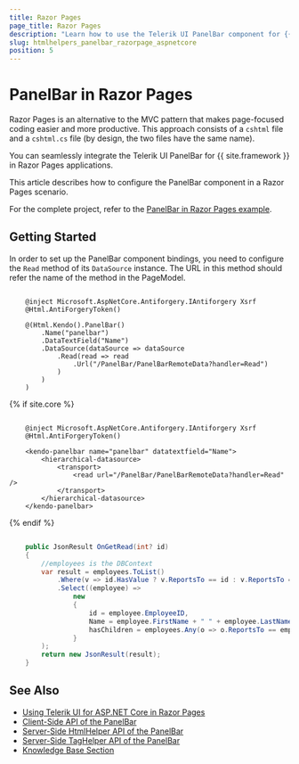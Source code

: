 ```yaml
---
title: Razor Pages
page_title: Razor Pages
description: "Learn how to use the Telerik UI PanelBar component for {{ site.framework }} in a Razor Pages application with an example on how to configure its remote binding DataSource."
slug: htmlhelpers_panelbar_razorpage_aspnetcore
position: 5
---
```


# PanelBar in Razor Pages

Razor Pages is an alternative to the MVC pattern that makes page-focused coding easier and more productive. This approach consists of a `cshtml` file and a `cshtml.cs` file (by design, the two files have the same name). 

You can seamlessly integrate the Telerik UI PanelBar for {{ site.framework }} in Razor Pages applications.

This article describes how to configure the PanelBar component in a Razor Pages scenario.

For the complete project, refer to the [PanelBar in Razor Pages example](https://github.com/telerik/ui-for-aspnet-core-examples/blob/master/Telerik.Examples.RazorPages/Telerik.Examples.RazorPages/Pages/PanelBar/PanelBarRemoteDate.cshtml).

## Getting Started

In order to set up the PanelBar component bindings, you need to configure the `Read` method of its `DataSource` instance. The URL in this method should refer the name of the method in the PageModel.

```HtmlHelper
     
    @inject Microsoft.AspNetCore.Antiforgery.IAntiforgery Xsrf
	@Html.AntiForgeryToken()
	
	@(Html.Kendo().PanelBar()
        .Name("panelbar")
        .DataTextField("Name")
        .DataSource(dataSource => dataSource
            .Read(read => read
                .Url("/PanelBar/PanelBarRemoteData?handler=Read")
            )
        )
	)	
```
{% if site.core %}
```TagHelper
    
    @inject Microsoft.AspNetCore.Antiforgery.IAntiforgery Xsrf
	@Html.AntiForgeryToken()
    
    <kendo-panelbar name="panelbar" datatextfield="Name">
        <hierarchical-datasource>
            <transport>
                <read url="/PanelBar/PanelBarRemoteData?handler=Read" />
            </transport>
        </hierarchical-datasource>
    </kendo-panelbar>
```
{% endif %}
```C# PageModel

    public JsonResult OnGetRead(int? id)
    {       
		//employees is the DBContext
        var result = employees.ToList()
            .Where(v => id.HasValue ? v.ReportsTo == id : v.ReportsTo == null)
            .Select((employee) =>
                new
                {
                    id = employee.EmployeeID,
                    Name = employee.FirstName + " " + employee.LastName,
                    hasChildren = employees.Any(o => o.ReportsTo == employee.EmployeeID)
                }
        );
        return new JsonResult(result);
    }
```

## See Also

* [Using Telerik UI for ASP.NET Core in Razor Pages](https://docs.telerik.com/aspnet-core/getting-started/razor-pages#using-telerik-ui-for-aspnet-core-in-razor-pages)
* [Client-Side API of the PanelBar](https://docs.telerik.com/kendo-ui/api/javascript/ui/panelbar)
* [Server-Side HtmlHelper API of the PanelBar](/api/panelbar)
* [Server-Side TagHelper API of the PanelBar](/api/taghelpers/panelbar)
* [Knowledge Base Section](/knowledge-base)


